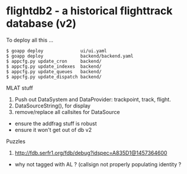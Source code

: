 # flightdb2 - a historical flighttrack database (v2)

To deploy all this ...

    $ goapp deploy              ui/ui.yaml
    $ goapp deploy              backend/backend.yaml
    $ appcfg.py update_cron     backend/
    $ appcfg.py update_indexes  backend/
    $ appcfg.py update_queues   backend/
    $ appcfg.py update_dispatch backend/


MLAT stuff

1. Push out DataSystem and DataProvider: trackpoint, track, flight.
2. DataSourceString(), for display
3. remove/replace all callsites for DataSource

* ensure the addfrag stuff is robust
* ensure it won't get out of db v2




Puzzles

1. http://fdb.serfr1.org/fdb/debug?idspec=A835D1@1457364600
- why not tagged with AL ? (callsign not properly populating identity ?
